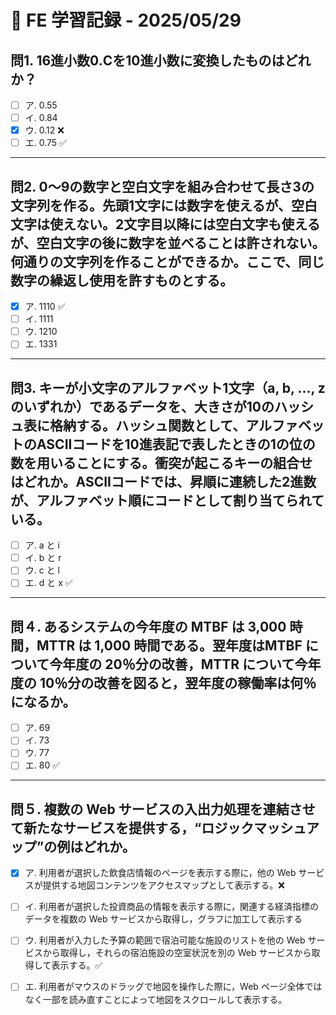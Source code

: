 # 📘 FE 学習記録 - 2025/05/29

## 問1. 16進小数0.Cを10進小数に変換したものはどれか？
- [ ] ア. 0.55  
- [ ] イ. 0.84  
- [x] ウ. 0.12 ❌
- [ ] エ. 0.75 ✅ 

---

## 問2. 0～9の数字と空白文字を組み合わせて長さ3の文字列を作る。先頭1文字には数字を使えるが、空白文字は使えない。2文字目以降には空白文字も使えるが、空白文字の後に数字を並べることは許されない。何通りの文字列を作ることができるか。ここで、同じ数字の繰返し使用を許すものとする。
- [x] ア. 1110 ✅ 
- [ ] イ. 1111  
- [ ] ウ. 1210
- [ ] エ. 1331

---

## 問3. キーが小文字のアルファベット1文字（a, b, ..., z のいずれか）であるデータを、大きさが10のハッシュ表に格納する。ハッシュ関数として、アルファベットのASCIIコードを10進表記で表したときの1の位の数を用いることにする。衝突が起こるキーの組合せはどれか。ASCIIコードでは、昇順に連続した2進数が、アルファベット順にコードとして割り当てられている。
- [ ] ア. a と i 
- [ ] イ. b と r   
- [ ] ウ. c と l  
- [ ] エ. d と x ✅  

---

## 問４. あるシステムの今年度の MTBF は 3,000 時間，MTTR は 1,000 時間である。翌年度はMTBF について今年度の 20％分の改善，MTTR について今年度の 10％分の改善を図ると，翌年度の稼働率は何％になるか。

- [ ] ア. 69
- [ ] イ. 73   
- [ ] ウ. 77  
- [ ] エ. 80 ✅  

---

## 問５. 複数の Web サービスの入出力処理を連結させて新たなサービスを提供する，“ロジックマッシュアップ”の例はどれか。

- [x] ア. 利用者が選択した飲食店情報のページを表示する際に，他の Web サービスが提供する地図コンテンツをアクセスマップとして表示する。❌ 
- [ ] イ. 利用者が選択した投資商品の情報を表示する際に，関連する経済指標のデータを複数の Web サービスから取得し，グラフに加工して表示する 
- [ ] ウ. 利用者が入力した予算の範囲で宿泊可能な施設のリストを他の Web サービスから取得し，それらの宿泊施設の空室状況を別の Web サービスから取得して表示する。✅
- [ ] エ. 利用者がマウスのドラッグで地図を操作した際に，Web ページ全体ではなく一部を読み直すことによって地図をスクロールして表示する。  


